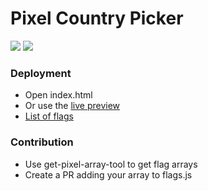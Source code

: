 # Pixel Country Picker

![](images/demo_murica.gif)
![](images/demo_日本.gif)

### Deployment

- Open index.html
- Or use the [live preview](https://aeonic-dev.github.io/pixel-country-picker/)
- [List of flags](https://aeonic-dev.github.io/pixel-country-picker/list-flags/index.html)

### Contribution

- Use get-pixel-array-tool to get flag arrays
- Create a PR adding your array to flags.js
